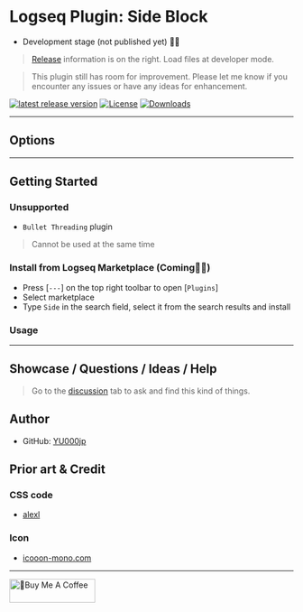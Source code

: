 # Logseq Plugin: Side Block

- Development stage (not published yet) 👷🚧

> [Release](https://github.com/YU000jp/logseq-plugin-side-block/releases) information is on the right. Load files at developer mode.

> This plugin still has room for improvement. Please let me know if you encounter any issues or have any ideas for enhancement.

[![latest release version](https://img.shields.io/github/v/release/YU000jp/logseq-plugin-side-block)](https://github.com/YU000jp/logseq-plugin-side-block/releases)
[![License](https://img.shields.io/github/license/YU000jp/logseq-plugin-side-block?color=blue)](https://github.com/YU000jp/logseq-plugin-side-block/LICENSE)
[![Downloads](https://img.shields.io/github/downloads/YU000jp/logseq-plugin-side-block/total.svg)](https://github.com/YU000jp/logseq-plugin-side-block/releases)
<!-- Published 2023 -->

---

## Options

---

## Getting Started

### Unsupported

- `Bullet Threading` plugin
> Cannot be used at the same time

### Install from Logseq Marketplace (Coming👷🚧)

- Press [`---`] on the top right toolbar to open [`Plugins`]
- Select marketplace
- Type `Side` in the search field, select it from the search results and install

### Usage

---

## Showcase / Questions / Ideas / Help

> Go to the [discussion](https://github.com/YU000jp/logseq-plugin-side-block/discussions) tab to ask and find this kind of things.

## Author

- GitHub: [YU000jp](https://github.com/YU000jp)

## Prior art & Credit

### CSS code

- [alexl](https://codeberg.org/alexl/for-logseq)

### Icon

- [icooon-mono.com](https://icooon-mono.com/00372-%e3%83%96%e3%83%ad%e3%83%83%e3%82%b3%e3%83%aa%e3%83%bc/)

---

<a href="https://www.buymeacoffee.com/yu000japan" target="_blank"><img src="https://cdn.buymeacoffee.com/buttons/v2/default-violet.png" alt="🍌Buy Me A Coffee" style="height: 42px;width: 152px" ></a>
